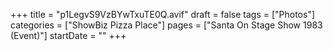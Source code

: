 +++
title = "p1LegvS9VzBYwTxuTE0Q.avif"
draft = false
tags = ["Photos"]
categories = ["ShowBiz Pizza Place"]
pages = ["Santa On Stage Show 1983 (Event)"]
startDate = ""
+++
